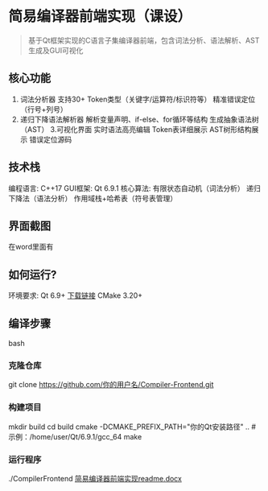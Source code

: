 # 简易编译器前端实现（课设）

> 基于Qt框架实现的C语言子集编译器前端，包含词法分析、语法解析、AST生成及GUI可视化

## 核心功能
1. 词法分析器
  	支持30+ Token类型（关键字/运算符/标识符等）
   	精准错误定位（行号+列号）
2. 递归下降语法解析器
   	解析变量声明、if-else、for循环等结构
生成抽象语法树（AST）
3.可视化界面
实时语法高亮编辑
  	Token表详细展示
 	 AST树形结构展示
 	错误定位源码

## 技术栈
编程语言: C++17
GUI框架: Qt 6.9.1
核心算法:
 	有限状态自动机（词法分析）
 	递归下降法（语法分析）
  	作用域栈+哈希表（符号表管理）

## 界面截图
在word里面有
## 如何运行?
环境要求:
Qt 6.9+ [下载链接](https://www.qt.io/download)
CMake 3.20+
## 编译步骤
bash
### 克隆仓库
git clone https://github.com/你的用户名/Compiler-Frontend.git

### 构建项目
mkdir build
cd build
cmake -DCMAKE_PREFIX_PATH="你的Qt安装路径" ..  #示例：/home/user/Qt/6.9.1/gcc_64
make

### 运行程序
./CompilerFrontend
[简易编译器前端实现readme.docx](https://github.com/user-attachments/files/21254809/readme.docx)

